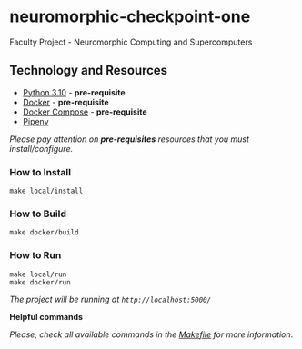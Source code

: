 # neuromorphic-checkpoint-one
Faculty Project - Neuromorphic Computing and Supercomputers

## Technology and Resources

- [Python 3.10](https://www.python.org/downloads/release/python-31010/) - **pre-requisite**
- [Docker](https://www.docker.com/get-started) - **pre-requisite**
- [Docker Compose](https://docs.docker.com/compose/) - **pre-requisite**
- [Pipenv](https://github.com/pypa/pipenv)

*Please pay attention on **pre-requisites** resources that you must install/configure.*

### How to Install

```
make local/install
```

### How to Build

```
make docker/build
```

### How to Run

```
make local/run
make docker/run
```

*The project will be running at `http://localhost:5000/`*

**Helpful commands**

*Please, check all available commands in the [Makefile](Makefile) for more information*.
